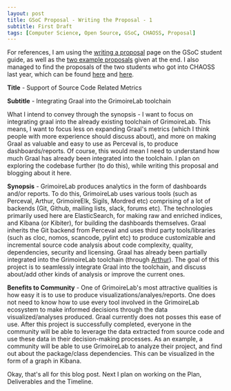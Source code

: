 ```yaml
---
layout: post
title: GSoC Proposal - Writing the Proposal - 1
subtitle: First Draft
tags: [Computer Science, Open Source, GSoC, CHAOSS, Proposal]
---
```


For references, I am using the [writing a proposal](https://google.github.io/gsocguides/student/writing-a-proposal) page on the GSoC student guide, as well as the [two example proposals](https://google.github.io/gsocguides/student/proposal-example-1) given at the end. I also managed to find the proposals of the two students who got into CHAOSS last year, which can be found [here](https://docs.google.com/document/d/1VXV_SOazs299KF9_TPRE7FNvJ4ZytkmQYJCT0X4DSgg/edit#heading=h.v80ae7oo7b2c) and [here](https://github.com/kmn5409/chaoss-microtasks/blob/master/GSoC-2018-Keanu-Nichols-CHAOSS-proposal.pdf).

**Title** - Support of Source Code Related Metrics

**Subtitle** - Integrating Graal into the GrimoireLab toolchain

What I intend to convey through the synopsis - I want to focus on integrating graal into the already existing toolchain of GrimoireLab. This means, I want to focus less on expanding Graal's metrics (which I think people with more experience should discuss about), and more on making Graal as valuable and easy to use as Perceval is, to produce dashboards/reports. Of course, this would mean I need to understand how much Graal has already been integrated into the toolchain. I plan on exploring the codebase further (to do this), while writing this proposal and blogging about it here.

**Synopsis** - GrimoireLab produces analytics in the form of dashboards and/or reports. To do this, GrimoireLab uses various tools (such as Perceval, Arthur, GrimoireElk, Sigils, Mordred etc) comprising of a lot of backends (Git, Github, mailing lists, slack, forums etc). The technologies primarily used here are ElasticSearch, for making raw and enriched indices, and Kibana (or Kibiter), for building the dashboards themselves. Graal inherits the Git backend from Perceval and uses third party tools/libraries (such as cloc, nomos, scancode, pylint etc) to produce customizable and incremental source code analysis about code complexity, quality, dependencies, security and licensing. Graal has already been partially integrated into the GrimoireLab toolchain (through [Arthur](https://github.com/chaoss/grimoirelab-graal#how-to-integrate-it-with-arthur)). The goal of this project is to seamlessly integrate Graal into the toolchain, and discuss about/add other kinds of analysis or improve the current ones. 

**Benefits to Community** - One of GrimoireLab's most attractive qualities is how easy it is to use to produce visualizations/analyes/reports. One does not need to know how to use every tool involved in the GrimoireLab ecosystem to make informed decisions through the data visualized/analyses produced. Graal currently does not posses this ease of use. After this project is successfully completed, everyone in the community will be able to leverage the data extracted from source code and use these data in their decision-making processes. As an example, a community will be able to use GrimoireLab to analyze their project, and find out about the package/class dependencies. This can be visualized in the form of a graph in Kibana.

Okay, that's all for this blog post. Next I plan on working on the Plan, Deliverables and the Timeline.
